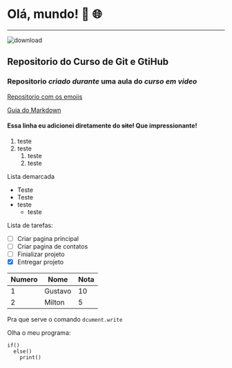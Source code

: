 # Olá, mundo! 🖖 🌐
---
![download](https://user-images.githubusercontent.com/67373586/208658083-f5c940bf-27c0-43cb-8524-ec7fd5dce6e0.jpg)

## Repositorio do **Curso de Git e GtiHub**

### Repositorio *_criado durante_* uma aula do *curso em video* 

[Repositorio com os emojis](https://github.com/ikatyang/emoji-cheat-sheet)

[Guia do Markdown](https://github.com/miltonnotforyou/Ola-mundo/blob/main/guia-markdown.pdf)

#### Essa linha eu adicionei diretamente do ~~site!~~ Que impressionante!

1. teste
2. teste
   1. teste
   2. teste


Lista demarcada

* Teste
* Teste
* teste
  * teste


Lista de tarefas:

- [ ] Criar pagina principal
- [ ] Criar pagina de contatos
- [ ] Finializar projeto
- [x] Entregar projeto

Numero | Nome | Nota
---|---|---
1 | Gustavo | 10
2 | Milton | 5

Pra que serve o comando `dcument.write`

Olha o meu programa:
```
if()
  else()
    print()
```



